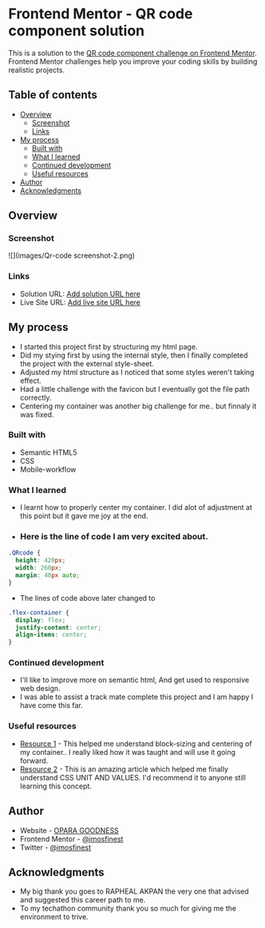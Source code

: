 # Frontend Mentor - QR code component solution

This is a solution to the [QR code component challenge on Frontend Mentor](https://www.frontendmentor.io/challenges/qr-code-component-iux_sIO_H). Frontend Mentor challenges help you improve your coding skills by building realistic projects. 

## Table of contents

- [Overview](#overview)
  - [Screenshot](#screenshot)
  - [Links](#links)
- [My process](#my-process)
  - [Built with](#built-with)
  - [What I learned](#what-i-learned)
  - [Continued development](#continued-development)
  - [Useful resources](#useful-resources)
- [Author](#author)
- [Acknowledgments](#acknowledgments)

## Overview

### Screenshot
![](images/Qr-code screenshot-2.png)

### Links
- Solution URL: [Add solution URL here](https://your-solution-url.com)
- Live Site URL: [Add live site URL here](https://imosfinest.github.io/QR-code-component/)

## My process
- I started this project first by structuring my html page.
- Did my stying first by using the internal style, then I finally completed the project with the external style-sheet.
- Adjusted my html structure as I noticed that some styles weren't taking effect.
- Had a little challenge with the favicon but I eventually got the file path correctly.
- Centering my container was another big challenge for me.. but finnaly it was fixed.

### Built with
- Semantic HTML5 
- CSS
- Mobile-workflow

### What I learned
- I learnt how to properly center my container. I did alot of adjustment at this point but it gave me joy at the end.
- <h3> Here is the line of code I am very excited about.</h3>

```css
.QRcode {
  height: 420px;
  width: 260px;
  margin: 40px auto;
}
```
- The lines of code above later changed to
```css
.flex-container {
  display: flex;
  justify-content: center;
  align-items: center;
}
```

### Continued development
- I'll like to improve more on semantic html, And get used to responsive web design.
- I was able to assist a track mate complete this project and I am happy I have come this far.

### Useful resources
- [Resource 1](https://www.codecademy.com/) - This helped me understand block-sizing and centering of my container.. I really liked how it was taught and  will use it going forward.
- [Resource 2](https://developer.mozilla.org/en-US/) - This is an amazing article which helped me finally understand CSS UNIT AND VALUES. I'd recommend it to anyone still learning this concept.

## Author
- Website - [OPARA GOODNESS](https://www.your-site.com)
- Frontend Mentor - [@imosfinest](https://www.frontendmentor.io/profile/imosfinest)
- Twitter - [@imosfinest](https://www.twitter.com/@imosfinest)

## Acknowledgments
- My big thank you goes to RAPHEAL AKPAN the very one that advised and suggested this career path to me.
- To my techathon community thank you so much for giving me the environment to trive.


